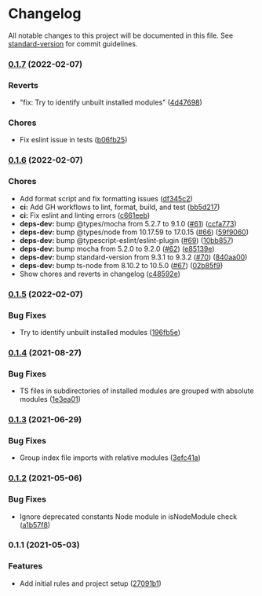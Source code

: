# Changelog

All notable changes to this project will be documented in this file. See [standard-version](https://github.com/conventional-changelog/standard-version) for commit guidelines.

### [0.1.7](https://github.com/atdrago/import-sort-style-atdrago/compare/v0.1.6...v0.1.7) (2022-02-07)

### Reverts

- "fix: Try to identify unbuilt installed modules" ([4d47698](https://github.com/atdrago/import-sort-style-atdrago/commit/4d4769874d8195c0341a1784a500f6176a2a36a1))

### Chores

- Fix eslint issue in tests ([b06fb25](https://github.com/atdrago/import-sort-style-atdrago/commit/b06fb258f2fd18000adbc4517f852172be1864a5))

### [0.1.6](https://github.com/atdrago/import-sort-style-atdrago/compare/v0.1.5...v0.1.6) (2022-02-07)

### Chores

- Add format script and fix formatting issues ([df345c2](https://github.com/atdrago/import-sort-style-atdrago/commit/df345c28fa2cab852ce86ba42ec54f9981540e3a))
- **ci:** Add GH workflows to lint, format, build, and test ([bb5d217](https://github.com/atdrago/import-sort-style-atdrago/commit/bb5d217a29ee8553fcaa221057d10cbd14829cf5))
- **ci:** Fix eslint and linting errors ([c661eeb](https://github.com/atdrago/import-sort-style-atdrago/commit/c661eebea82f90576740e46fcd766641d2f333b6))
- **deps-dev:** bump @types/mocha from 5.2.7 to 9.1.0 ([#61](https://github.com/atdrago/import-sort-style-atdrago/issues/61)) ([ccfa773](https://github.com/atdrago/import-sort-style-atdrago/commit/ccfa7734c670865118496fb5c0a5ae77dc836a6d))
- **deps-dev:** bump @types/node from 10.17.59 to 17.0.15 ([#66](https://github.com/atdrago/import-sort-style-atdrago/issues/66)) ([59f9060](https://github.com/atdrago/import-sort-style-atdrago/commit/59f9060d2b9115cb38f636b665a9a77b949e45b8))
- **deps-dev:** bump @typescript-eslint/eslint-plugin ([#69](https://github.com/atdrago/import-sort-style-atdrago/issues/69)) ([10bb857](https://github.com/atdrago/import-sort-style-atdrago/commit/10bb8577168695798063079695f6a5446366c509))
- **deps-dev:** bump mocha from 5.2.0 to 9.2.0 ([#62](https://github.com/atdrago/import-sort-style-atdrago/issues/62)) ([e85139e](https://github.com/atdrago/import-sort-style-atdrago/commit/e85139e9f878d1ffb8a1c17764d7fefb128fc424))
- **deps-dev:** bump standard-version from 9.3.1 to 9.3.2 ([#70](https://github.com/atdrago/import-sort-style-atdrago/issues/70)) ([840aa00](https://github.com/atdrago/import-sort-style-atdrago/commit/840aa00a15e78c2c4f2fc1cdda902d7157bbf196))
- **deps-dev:** bump ts-node from 8.10.2 to 10.5.0 ([#67](https://github.com/atdrago/import-sort-style-atdrago/issues/67)) ([02b85f9](https://github.com/atdrago/import-sort-style-atdrago/commit/02b85f9200f218521a0a86d1d0438dfee974679f))
- Show chores and reverts in changelog ([c48592e](https://github.com/atdrago/import-sort-style-atdrago/commit/c48592e17224b99e439597dfa2ec1989da802bdc))

### [0.1.5](https://github.com/atdrago/import-sort-style-atdrago/compare/v0.1.4...v0.1.5) (2022-02-07)

### Bug Fixes

- Try to identify unbuilt installed modules ([196fb5e](https://github.com/atdrago/import-sort-style-atdrago/commit/196fb5e23f8fe7dca05b1e72143f586fa1d4008a))

### [0.1.4](https://github.com/atdrago/import-sort-style-atdrago/compare/v0.1.3...v0.1.4) (2021-08-27)

### Bug Fixes

- TS files in subdirectories of installed modules are grouped with absolute modules ([1e3ea01](https://github.com/atdrago/import-sort-style-atdrago/commit/1e3ea016b563796a57b218a19fe7aaba3095f9f9))

### [0.1.3](https://github.com/atdrago/import-sort-style-atdrago/compare/v0.1.2...v0.1.3) (2021-06-29)

### Bug Fixes

- Group index file imports with relative modules ([3efc41a](https://github.com/atdrago/import-sort-style-atdrago/commit/3efc41acf2015fcd5a5ff637560d42dea04de862))

### [0.1.2](https://github.com/atdrago/import-sort-style-atdrago/compare/v0.1.1...v0.1.2) (2021-05-06)

### Bug Fixes

- Ignore deprecated constants Node module in isNodeModule check ([a1b57f8](https://github.com/atdrago/import-sort-style-atdrago/commit/a1b57f86fe94a15819ff6771270789bc6dd5466f))

### 0.1.1 (2021-05-03)

### Features

- Add initial rules and project setup ([27091b1](https://github.com/atdrago/import-sort-style-atdrago/commit/27091b1c82028af859998da582c118e10dbed129))
